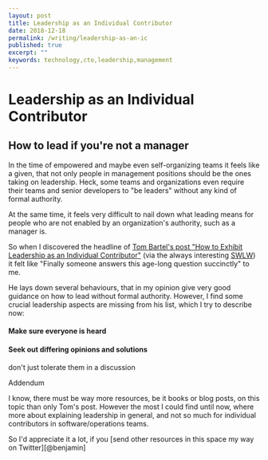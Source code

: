 ```yaml
---
layout: post
title: Leadership as an Individual Contributor
date: 2018-12-18
permalink: /writing/leadership-as-an-ic
published: true
excerpt: ""
keywords: technology,cto,leadership,management
---
```


# Leadership as an Individual Contributor
## How to lead if you're not a manager

In the time of empowered and maybe even self-organizing teams it feels like a given, that not only people in management
positions should be the ones taking on leadership. Heck, some teams and organizations even require their teams and
senior developers to "be leaders" without any kind of formal authority.

At the same time, it feels very difficult to nail down what leading means for people who are not enabled by an
organization's authority, such as a manager is.

So when I discovered the headline of [Tom Bartel's post "How to Exhibit Leadership as an Individual
Contributor"](https://www.tombartel.me/blog/exhibit-leadership-as-individual-contributor/) (via the always interesting
[SWLW](http://softwareleadweekly.com/issues/316)) it felt like "Finally someone answers this age-long question
succinctly" to me.

He lays down several behaviours, that in my opinion give very good guidance on how to lead without formal authority.
However, I find some crucial leadership aspects are missing from his list, which I try to describe now:

#### Make sure everyone is heard

#### Seek out differing opinions and solutions

don't just tolerate them in a discussion







Addendum

I know, there must be way more resources, be it books or blog posts, on this topic than only Tom's post. However the
most I could find until now, where more about explaining leadership in general, and not so much for individual
contributors in software/operations teams.

So I'd appreciate it a lot, if you [send other resources in this space my way on Twitter][@benjamin]

